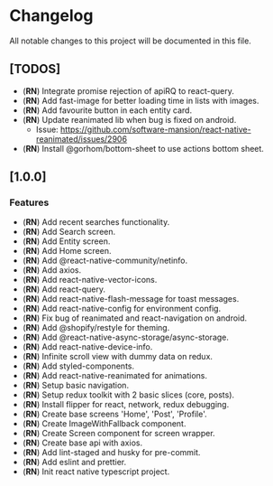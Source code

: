 # Changelog

All notable changes to this project will be documented in this file.

## [TODOS]

- (**RN**) Integrate promise rejection of apiRQ to react-query.
- (**RN**) Add fast-image for better loading time in lists with images.
- (**RN**) Add favourite button in each entity card.
- (**RN**) Update reanimated lib when bug is fixed on android.
  - Issue: https://github.com/software-mansion/react-native-reanimated/issues/2906
- (**RN**) Install @gorhom/bottom-sheet to use actions bottom sheet.

## [1.0.0]

### Features

- (**RN**) Add recent searches functionality.
- (**RN**) Add Search screen.
- (**RN**) Add Entity screen.
- (**RN**) Add Home screen.
- (**RN**) Add @react-native-community/netinfo.
- (**RN**) Add axios.
- (**RN**) Add react-native-vector-icons.
- (**RN**) Add react-query.
- (**RN**) Add react-native-flash-message for toast messages.
- (**RN**) Add react-native-config for environment config.
- (**RN**) Fix bug of reanimated and react-navigation on android.
- (**RN**) Add @shopify/restyle for theming.
- (**RN**) Add @react-native-async-storage/async-storage.
- (**RN**) Add react-native-device-info.
- (**RN**) Infinite scroll view with dummy data on redux.
- (**RN**) Add styled-components.
- (**RN**) Add react-native-reanimated for animations.
- (**RN**) Setup basic navigation.
- (**RN**) Setup redux toolkit with 2 basic slices (core, posts).
- (**RN**) Install flipper for react, network, redux debugging.
- (**RN**) Create base screens 'Home', 'Post', 'Profile'.
- (**RN**) Create ImageWithFallback component.
- (**RN**) Create Screen component for screen wrapper.
- (**RN**) Create base api with axios.
- (**RN**) Add lint-staged and husky for pre-commit.
- (**RN**) Add eslint and prettier.
- (**RN**) Init react native typescript project.
